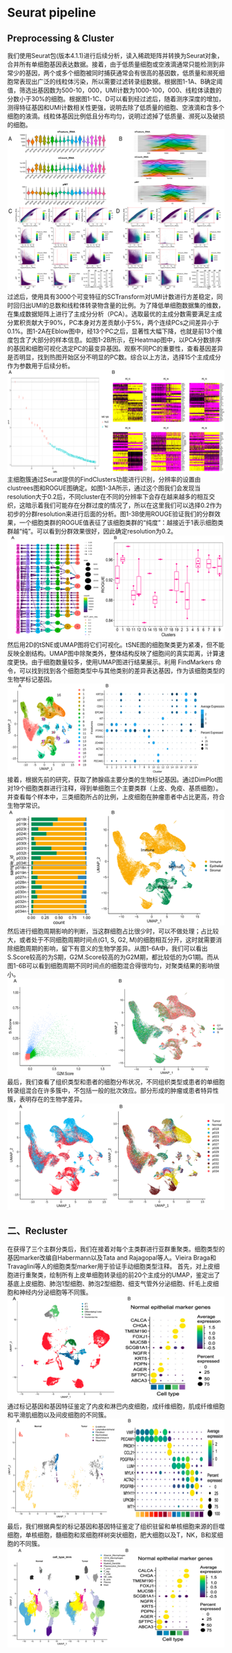 # Seurat pipeline
## Preprocessing & Cluster
我们使用Seurat包(版本4.1.1)进行后续分析，读入稀疏矩阵并转换为Seurat对象，合并所有单细胞基因表达数据。接着，由于低质量细胞或空液滴通常只能检测到非常少的基因，两个或多个细胞被同时捕获通常会有很高的基因数，低质量和濒死细胞常表现出广泛的线粒体污染，所以需要过滤转录组数据。根据图1-1A、B确定阈值，筛选出基因数为500-10，000，UMI计数为1000-100，000、线粒体读数的分数小于30%的细胞。根据图1-1C、D可以看到经过滤后，随着测序深度的增加，测得特征基因和UMI计数相关性更强，说明去除了低质量的细胞、空液滴和含多个细胞的液滴。线粒体基因比例低且分布均匀，说明过滤掉了低质量、濒死以及破损的细胞。 \
![1-1](https://github.com/MoonlightFansty/scRNA/blob/main/Seurat/Figures/1-1.png) \
过滤后，使用具有3000个可变特征的SCTransform对UMI计数进行方差稳定，同时回归出UMI的总数和线粒体转录物含量的比例。为了降低单细胞数据集的维数，在集成数据矩阵上进行了主成分分析（PCA）。选取最优的主成分数需要满足主成分累积贡献大于90%，PC本身对方差贡献小于5%，两个连续PCs之间差异小于0.1%。图1-2A在Eblow图中，经13个PC之后，显著性大幅下降，也就是前13个维度包含了大部分的样本信息。如图1-2B所示，在Heatmap图中，以PCA分数排序的基因和细胞可视化选定PC的最变异基因。观察不同PC的重要性，查看基因差异是否明显，找到热图开始区分不明显的PC数。综合以上方法，选择15个主成成分作为参数用于后续分析。 \
![1-2](https://github.com/MoonlightFansty/scRNA/blob/main/Seurat/Figures/1-2.png) \
主细胞簇通过Seurat提供的FindClusters功能进行识别，分辨率的设置由clustrees图和ROGUE图确定。如图1-3A所示，通过这个图我们会发现当resolution大于0.2后，不同cluster在不同的分辨率下会存在越来越多的相互交织，这暗示着我们可能存在分群过度的情况了，所以在这里我们可以选择0.2作为初步的分群resolution来进行后面的分析。图1-3B使用ROUGE验证我们的分群效果，一个细胞类群的ROGUE值表征了该细胞类群的“纯度”：越接近于1表示细胞类群越“纯”。可以看到分群效果很好，因此确定resolution为0.2。 \
![1-3](https://github.com/MoonlightFansty/scRNA/blob/main/Seurat/Figures/1-3.png) \
然后用2D的tSNE或UMAP图将它们可视化。tSNE图的细胞聚类更为紧凑，但不能反映全剧结构。UMAP图中除聚类外，整体结构反映了细胞间的真实距离，计算速度更快。由于细胞数量较多，使用UMAP图进行结果展示。利用 FindMarkers 命令，可以找到找到各个细胞类型中与其他类别的差异表达基因，作为该细胞类型的生物学标记基因。
![1-4](https://github.com/MoonlightFansty/scRNA/blob/main/Seurat/Figures/1-4.png) \
接着，根据先前的研究，获取了肺腺癌主要分类的生物标记基因。通过DimPlot图对19个细胞类群进行注释，得到单细胞三个主要类群（上皮、免疫、基质细胞）。并查看每个样本中，三类细胞所占的比例，上皮细胞在肿瘤患者中占比更高，符合生物学常识。 \
![1-5](https://github.com/MoonlightFansty/scRNA/blob/main/Seurat/Figures/1-5.png) \
然后进行细胞周期影响的判断，当这群细胞占比很少时，可以不做处理；占比较大，或者处于不同细胞周期时间点(G1, S, G2, M)的细胞相互分开，这时就需要消除细胞周期的影响，留下有意义的生物学差异。从图1-6A中，我们可以看出S.Score较高的为S期，G2M.Score较高的为G2M期，都比较低的为G1期。而从图1-6B可以看到细胞周期不同时间点的细胞混合得很均匀，对聚类结果的影响很小。 \
![1-6](https://github.com/MoonlightFansty/scRNA/blob/main/Seurat/Figures/1-6.png) \
最后，我们查看了组织类型和患者的细胞分布状况，不同组织类型或患者的单细胞转录组混合在许多簇中，不包括一般的批次效应。部分形成的肿瘤或患者特异性簇，表明存在的生物学差异。 \
![1-7](https://github.com/MoonlightFansty/scRNA/blob/main/Seurat/Figures/1-7.png)

## 二、Recluster
在获得了三个主群分类后，我们在接着对每个主类群进行亚群重聚类。细胞类型的基因marker改编自Habermann以及Tata and Rajagopal等人。Vieira Braga和Travaglini等人的细胞类型marker用于验证手动细胞类型注释。
首先，对上皮细胞进行重聚类，绘制所有上皮单细胞转录组的前20个主成分的UMAP，鉴定出了基底上皮细胞、肺泡1型细胞、肺泡2型细胞、细支气管外分泌细胞、纤毛上皮细胞和神经内分泌细胞等不同簇。 \
![2-1](https://github.com/MoonlightFansty/scRNA/blob/main/Seurat/Figures/1-8.png) \
通过标记基因和基因特征鉴定了内皮和淋巴内皮细胞，成纤维细胞，肌成纤维细胞和平滑肌细胞以及间皮细胞的不同簇。 \
![2-2](https://github.com/MoonlightFansty/scRNA/blob/main/Seurat/Figures/1-9.png) \
最后，我们根据典型的标记基因和基因特征鉴定了组织驻留和单核细胞来源的巨噬细胞，单核细胞，髓细胞和浆细胞样树突状细胞，肥大细胞以及T，NK，B和浆细胞的不同簇。
![2-3](https://github.com/MoonlightFansty/scRNA/blob/main/Seurat/Figures/1-10.png)
